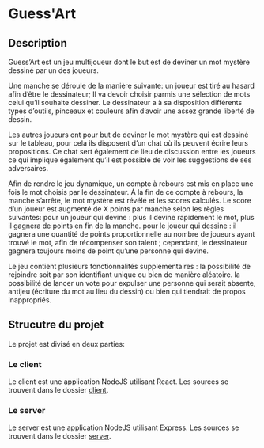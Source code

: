 # Guess'Art

## Description

Guess’Art est un jeu multijoueur dont le but est de deviner un mot mystère dessiné par un des joueurs.

Une manche se déroule de la manière suivante:
un joueur est tiré au hasard afin d’être le dessinateur; Il va devoir choisir parmis une sélection de mots celui qu’il souhaite dessiner.
Le dessinateur a à sa disposition différents types d’outils, pinceaux et couleurs afin d’avoir une assez grande liberté de dessin.

Les autres joueurs ont pour but de deviner le mot mystère qui est dessiné sur le tableau, pour cela ils disposent d’un chat où ils peuvent écrire leurs propositions.
Ce chat sert également de lieu de discussion entre les joueurs ce qui implique également qu’il est possible de voir les suggestions de ses adversaires.

Afin de rendre le jeu dynamique, un compte à rebours est mis en place une fois le mot choisis par le dessinateur. À la fin de ce compte à rebours, la manche s’arrête, le mot mystère est révélé et les scores calculés.
Le score d’un joueur est augmenté de X points par manche selon les règles suivantes:
pour un joueur qui devine : plus il devine rapidement le mot, plus il gagnera de points en fin de la manche.
pour le joueur qui dessine : il gagnera une quantité de points proportionnelle au nombre de joueurs ayant trouvé le mot, afin de récompenser son talent ; cependant, le dessinateur gagnera toujours moins de point qu’une personne qui devine.

Le jeu contient plusieurs fonctionnalités supplémentaires :
la possibilité de rejoindre soit par son identifiant unique ou bien de manière aléatoire.
la possibilité de lancer un vote pour expulser une personne qui serait absente, antijeu (écriture du mot au lieu du dessin) ou bien qui tiendrait de propos inappropriés.

## Strucutre du projet

Le projet est divisé en deux parties:

### Le client

Le client est une application NodeJS utilisant React.
Les sources se trouvent dans le dossier [client](./client).

### Le server

Le server est une application NodeJS utilisant Express.
Les sources se trouvent dans le dossier [server](./server).
